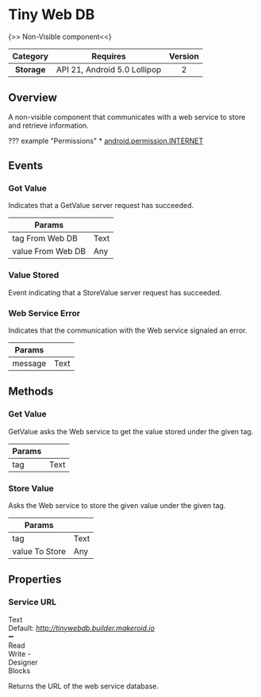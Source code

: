 # Tiny Web DB

{>> Non-Visible component<<}

| Category | Requires | Version |
|:--------:|:-------:|:--------:|
|**Storage**|<span class="chip chip-any">API 21, Android 5.0 Lollipop</span>|<span class="chip chip-number">2</span>|

## Overview

A non-visible component that communicates with a web service to store and retrieve information.

??? example "Permissions"
    * [android.permission.INTERNET](https://developer.android.com/reference/android/Manifest.permission.html#INTERNET)

## Events

### Got Value

Indicates that a GetValue server request has succeeded.

<div class="block" ai2-block="event" not-rendered="true" value="%7B%22componentName%22:%20%22Tiny%20Web%20DB%22,%20%22name%22:%20%22Got%20Value%22,%20%22param%22:%20%5B%22tag%20From%20Web%20DB%22,%20%22value%20From%20Web%20DB%22%5D%7D"></div>

| Params | []() |
|--------|------|
|tag From Web DB|<span class="chip chip-text">Text</span>|
|value From Web DB|<span class="chip chip-any">Any</span>|

### Value Stored

Event indicating that a StoreValue server request has succeeded.

<div class="block" ai2-block="event" not-rendered="true" value="%7B%22componentName%22:%20%22Tiny%20Web%20DB%22,%20%22name%22:%20%22Value%20Stored%22,%20%22param%22:%20%5B%5D%7D"></div>

### Web Service Error

Indicates that the communication with the Web service signaled an error.

<div class="block" ai2-block="event" not-rendered="true" value="%7B%22componentName%22:%20%22Tiny%20Web%20DB%22,%20%22name%22:%20%22Web%20Service%20Error%22,%20%22param%22:%20%5B%22message%22%5D%7D"></div>

| Params | []() |
|--------|------|
|message|<span class="chip chip-text">Text</span>|

## Methods

### Get Value

GetValue asks the Web service to get the value stored under the given tag.

<div class="block" ai2-block="method" not-rendered="true" value="%7B%22componentName%22:%20%22Tiny%20Web%20DB%22,%20%22name%22:%20%22Get%20Value%22,%20%22output%22:%20false,%20%22param%22:%20%5B%22tag%22%5D%7D"></div>

| Params | []() |
|--------|------|
|tag|<span class="chip chip-text">Text</span>|

### Store Value

Asks the Web service to store the given value under the given tag.

<div class="block" ai2-block="method" not-rendered="true" value="%7B%22componentName%22:%20%22Tiny%20Web%20DB%22,%20%22name%22:%20%22Store%20Value%22,%20%22output%22:%20false,%20%22param%22:%20%5B%22tag%22,%20%22value%20To%20Store%22%5D%7D"></div>

| Params | []() |
|--------|------|
|tag|<span class="chip chip-text">Text</span>|
|value To Store|<span class="chip chip-any">Any</span>|

## Properties

### Service URL

<span style="user-select: none; white-space:pre-wrap;"><span class="chip chip-text">Text</span> <span class="chip chip-text">Default: <i>http://tinywebdb.builder.makeroid.io</i></span> :heavy_minus_sign: <span class="chip chip-rw">Read</span> <span class="chip chip-rw">Write</span>  - <span class="chip chip-bd">Designer</span> <span class="chip chip-bd">Blocks</span></span>

Returns the URL of the web service database.

<div class="block" ai2-block="property" not-rendered="true" value="%7B%22componentName%22:%20%22Tiny%20Web%20DB%22,%20%22name%22:%20%22Service%20URL%22,%20%22getter%22:%20true%7D"></div>
<div class="block" ai2-block="property" not-rendered="true" value="%7B%22componentName%22:%20%22Tiny%20Web%20DB%22,%20%22name%22:%20%22Service%20URL%22,%20%22getter%22:%20false%7D"></div>
